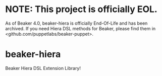 # NOTE: This project is officially EOL.

As of Beaker 4.0, beaker-hiera is officially End-Of-Life and has been archived. If you need Hiera DSL methods for Beaker, please find them in <github.com/puppetlabs/beaker-puppet>.

# beaker-hiera
Beaker Hiera DSL Extension Library!
